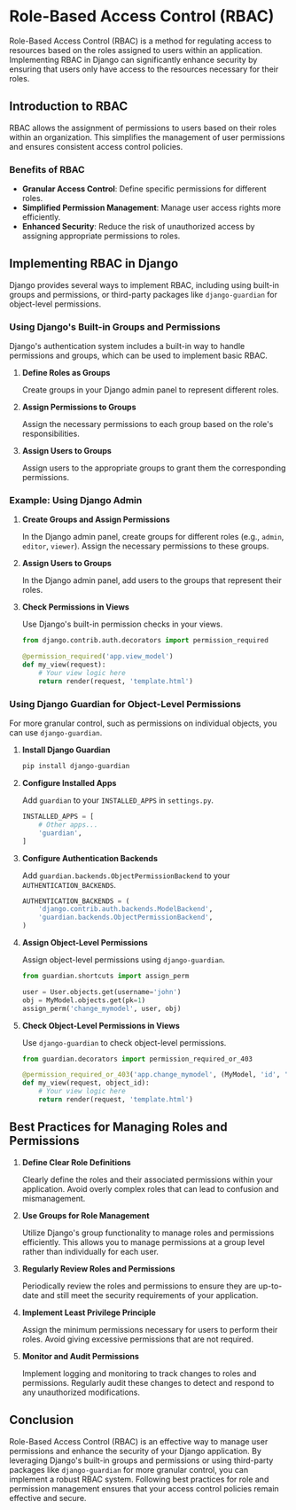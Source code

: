 # Role-Based Access Control (RBAC)

Role-Based Access Control (RBAC) is a method for regulating access to resources based on the roles assigned to users within an application. Implementing RBAC in Django can significantly enhance security by ensuring that users only have access to the resources necessary for their roles.

## Introduction to RBAC

RBAC allows the assignment of permissions to users based on their roles within an organization. This simplifies the management of user permissions and ensures consistent access control policies.

### Benefits of RBAC
- **Granular Access Control**: Define specific permissions for different roles.
- **Simplified Permission Management**: Manage user access rights more efficiently.
- **Enhanced Security**: Reduce the risk of unauthorized access by assigning appropriate permissions to roles.

## Implementing RBAC in Django

Django provides several ways to implement RBAC, including using built-in groups and permissions, or third-party packages like `django-guardian` for object-level permissions.

### Using Django's Built-in Groups and Permissions

Django's authentication system includes a built-in way to handle permissions and groups, which can be used to implement basic RBAC.

1. **Define Roles as Groups**

   Create groups in your Django admin panel to represent different roles.

2. **Assign Permissions to Groups**

   Assign the necessary permissions to each group based on the role's responsibilities.

3. **Assign Users to Groups**

   Assign users to the appropriate groups to grant them the corresponding permissions.

### Example: Using Django Admin

1. **Create Groups and Assign Permissions**

   In the Django admin panel, create groups for different roles (e.g., `admin`, `editor`, `viewer`). Assign the necessary permissions to these groups.

2. **Assign Users to Groups**

   In the Django admin panel, add users to the groups that represent their roles.

3. **Check Permissions in Views**

   Use Django's built-in permission checks in your views.

   ```python
   from django.contrib.auth.decorators import permission_required

   @permission_required('app.view_model')
   def my_view(request):
       # Your view logic here
       return render(request, 'template.html')
   ```

### Using Django Guardian for Object-Level Permissions

For more granular control, such as permissions on individual objects, you can use `django-guardian`.

1. **Install Django Guardian**

   ```sh
   pip install django-guardian
   ```

2. **Configure Installed Apps**

   Add `guardian` to your `INSTALLED_APPS` in `settings.py`.

   ```python
   INSTALLED_APPS = [
       # Other apps...
       'guardian',
   ]
   ```

3. **Configure Authentication Backends**

   Add `guardian.backends.ObjectPermissionBackend` to your `AUTHENTICATION_BACKENDS`.

   ```python
   AUTHENTICATION_BACKENDS = (
       'django.contrib.auth.backends.ModelBackend',
       'guardian.backends.ObjectPermissionBackend',
   )
   ```

4. **Assign Object-Level Permissions**

   Assign object-level permissions using `django-guardian`.

   ```python
   from guardian.shortcuts import assign_perm

   user = User.objects.get(username='john')
   obj = MyModel.objects.get(pk=1)
   assign_perm('change_mymodel', user, obj)
   ```

5. **Check Object-Level Permissions in Views**

   Use `django-guardian` to check object-level permissions.

   ```python
   from guardian.decorators import permission_required_or_403

   @permission_required_or_403('app.change_mymodel', (MyModel, 'id', 'object_id'))
   def my_view(request, object_id):
       # Your view logic here
       return render(request, 'template.html')
   ```

## Best Practices for Managing Roles and Permissions

1. **Define Clear Role Definitions**

   Clearly define the roles and their associated permissions within your application. Avoid overly complex roles that can lead to confusion and mismanagement.

2. **Use Groups for Role Management**

   Utilize Django's group functionality to manage roles and permissions efficiently. This allows you to manage permissions at a group level rather than individually for each user.

3. **Regularly Review Roles and Permissions**

   Periodically review the roles and permissions to ensure they are up-to-date and still meet the security requirements of your application.

4. **Implement Least Privilege Principle**

   Assign the minimum permissions necessary for users to perform their roles. Avoid giving excessive permissions that are not required.

5. **Monitor and Audit Permissions**

   Implement logging and monitoring to track changes to roles and permissions. Regularly audit these changes to detect and respond to any unauthorized modifications.

## Conclusion

Role-Based Access Control (RBAC) is an effective way to manage user permissions and enhance the security of your Django application. By leveraging Django's built-in groups and permissions or using third-party packages like `django-guardian` for more granular control, you can implement a robust RBAC system. Following best practices for role and permission management ensures that your access control policies remain effective and secure.